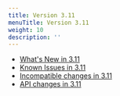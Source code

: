 ```yaml
---
title: Version 3.11
menuTitle: Version 3.11
weight: 10
description: ''
---
```

- [What's New in 3.11](whats-new-in-3-11.md)
- [Known Issues in 3.11](known-issues-in-3-11.md)
- [Incompatible changes in 3.11](incompatible-changes-in-3-11.md)
- [API changes in 3.11](api-changes-in-3-11.md)
